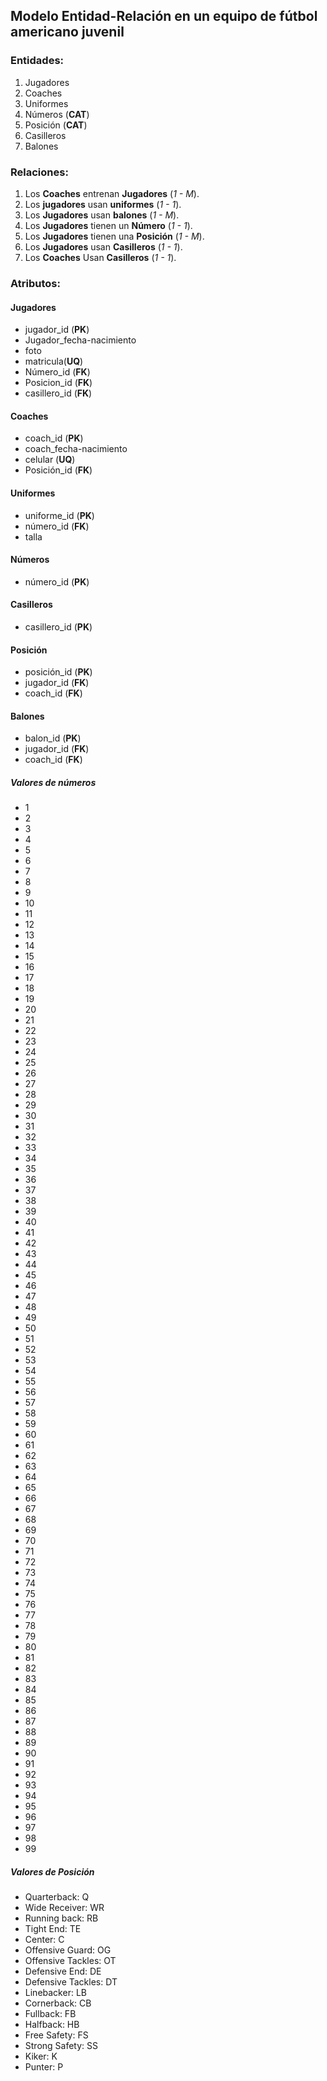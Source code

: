 ## Modelo Entidad-Relación en un equipo de fútbol americano juvenil

### Entidades:

1. Jugadores
1. Coaches
1. Uniformes
1. Números (**CAT**)
1. Posición (**CAT**)
1. Casilleros
1. Balones

### Relaciones:

1. Los **Coaches** entrenan **Jugadores** (_1 - M_).
1. Los **jugadores** usan **uniformes** (_1 - 1_).
1. Los **Jugadores** usan **balones** (_1 - M_).
1. Los **Jugadores** tienen un **Número** (_1 - 1_).
1. Los **Jugadores** tienen una **Posición** (_1 - M_).
1. Los **Jugadores** usan **Casilleros** (_1 - 1_).
1. Los **Coaches** Usan **Casilleros** (_1 - 1_).


### Atributos:

#### Jugadores

- jugador_id (**PK**)
- Jugador_fecha-nacimiento
- foto
- matricula(**UQ**)
- Número_id (**FK**)
- Posicion_id (**FK**)
- casillero_id (**FK**)

#### Coaches
- coach_id (**PK**)
- coach_fecha-nacimiento
- celular (**UQ**)
- Posición_id (**FK**)

#### Uniformes

- uniforme_id (**PK**)
- número_id (**FK**)
- talla

#### Números

- número_id (**PK**)

#### Casilleros

- casillero_id (**PK**)


#### Posición

- posición_id (**PK**)
- jugador_id (**FK**)
- coach_id (**FK**)

#### Balones

- balon_id (**PK**)
- jugador_id (**FK**)
- coach_id (**FK**)



##### Valores de números
- 1
- 2
- 3
- 4
- 5
- 6
- 7
- 8
- 9
- 10
- 11
- 12
- 13
- 14
- 15
- 16
- 17
- 18
- 19
- 20
- 21
- 22
- 23
- 24
- 25
- 26
- 27
- 28
- 29
- 30
- 31
- 32
- 33
- 34
- 35
- 36
- 37
- 38
- 39
- 40
- 41
- 42
- 43
- 44
- 45
- 46
- 47
- 48
- 49
- 50
- 51
- 52
- 53
- 54
- 55
- 56
- 57
- 58
- 59
- 60
- 61
- 62
- 63
- 64
- 65
- 66
- 67
- 68
- 69
- 70
- 71
- 72
- 73
- 74
- 75
- 76
- 77
- 78
- 79
- 80
- 81
- 82
- 83
- 84
- 85
- 86
- 87
- 88
- 89
- 90
- 91
- 92
- 93
- 94
- 95
- 96
- 97
- 98
- 99

##### Valores de Posición
- Quarterback: Q
- Wide Receiver: WR
- Running back: RB
- Tight End: TE
- Center: C
- Offensive Guard: OG
- Offensive Tackles: OT
- Defensive End: DE
- Defensive Tackles: DT
- Linebacker: LB
- Cornerback: CB
- Fullback: FB
- Halfback: HB
- Free Safety: FS
- Strong Safety: SS
- Kiker: K
- Punter: P





